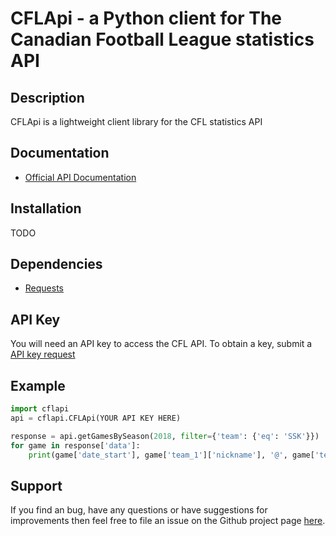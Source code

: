 # CFLApi - a Python client for The Canadian Football League statistics API

## Description

CFLApi is a lightweight client library for the CFL statistics API

## Documentation

- [Official API Documentation](http://api.cfl.ca/docs)

## Installation

TODO

## Dependencies

- [Requests](https://github.com/kennethreitz/requests)

## API Key
You will need an API key to access the CFL API. To obtain a key, submit a [API key request](http://api.cfl.ca/key-request)

## Example

```python
import cflapi
api = cflapi.CFLApi(YOUR API KEY HERE)

response = api.getGamesBySeason(2018, filter={'team': {'eq': 'SSK'}})
for game in response['data']:
    print(game['date_start'], game['team_1']['nickname'], '@', game['team_2']['nickname'])
```

## Support
If you find an bug, have any questions or have suggestions for improvements then feel free to file an issue on the Github project page [here](https://github.com/streibeb/Cflapi/issues).

